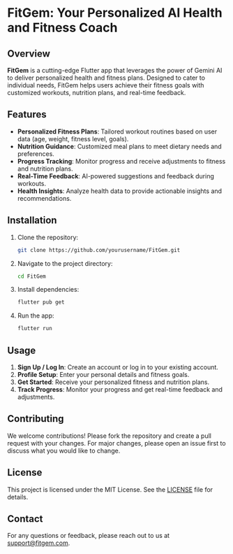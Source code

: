 

# FitGem: Your Personalized AI Health and Fitness Coach

## Overview

**FitGem** is a cutting-edge Flutter app that leverages the power of Gemini AI to deliver personalized health and fitness plans. Designed to cater to individual needs, FitGem helps users achieve their fitness goals with customized workouts, nutrition plans, and real-time feedback.

## Features

- **Personalized Fitness Plans**: Tailored workout routines based on user data (age, weight, fitness level, goals).
- **Nutrition Guidance**: Customized meal plans to meet dietary needs and preferences.
- **Progress Tracking**: Monitor progress and receive adjustments to fitness and nutrition plans.
- **Real-Time Feedback**: AI-powered suggestions and feedback during workouts.
- **Health Insights**: Analyze health data to provide actionable insights and recommendations.

## Installation

1. Clone the repository:
    ```bash
    git clone https://github.com/yourusername/FitGem.git
    ```
2. Navigate to the project directory:
    ```bash
    cd FitGem
    ```
3. Install dependencies:
    ```bash
    flutter pub get
    ```
4. Run the app:
    ```bash
    flutter run
    ```

## Usage

1. **Sign Up / Log In**: Create an account or log in to your existing account.
2. **Profile Setup**: Enter your personal details and fitness goals.
3. **Get Started**: Receive your personalized fitness and nutrition plans.
4. **Track Progress**: Monitor your progress and get real-time feedback and adjustments.

## Contributing

We welcome contributions! Please fork the repository and create a pull request with your changes. For major changes, please open an issue first to discuss what you would like to change.

## License

This project is licensed under the MIT License. See the [LICENSE](LICENSE) file for details.

## Contact

For any questions or feedback, please reach out to us at support@fitgem.com.
